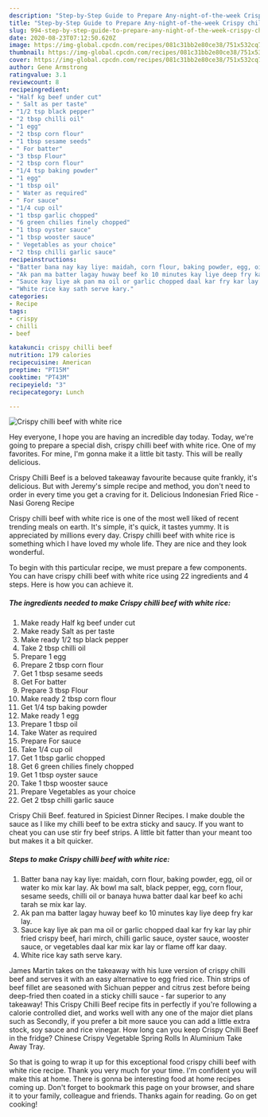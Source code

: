 ```yaml
---
description: "Step-by-Step Guide to Prepare Any-night-of-the-week Crispy chilli beef with white rice"
title: "Step-by-Step Guide to Prepare Any-night-of-the-week Crispy chilli beef with white rice"
slug: 994-step-by-step-guide-to-prepare-any-night-of-the-week-crispy-chilli-beef-with-white-rice
date: 2020-08-23T07:12:50.620Z
image: https://img-global.cpcdn.com/recipes/081c31bb2e80ce38/751x532cq70/crispy-chilli-beef-with-white-rice-recipe-main-photo.jpg
thumbnail: https://img-global.cpcdn.com/recipes/081c31bb2e80ce38/751x532cq70/crispy-chilli-beef-with-white-rice-recipe-main-photo.jpg
cover: https://img-global.cpcdn.com/recipes/081c31bb2e80ce38/751x532cq70/crispy-chilli-beef-with-white-rice-recipe-main-photo.jpg
author: Gene Armstrong
ratingvalue: 3.1
reviewcount: 8
recipeingredient:
- "Half kg beef under cut"
- " Salt as per taste"
- "1/2 tsp black pepper"
- "2 tbsp chilli oil"
- "1 egg"
- "2 tbsp corn flour"
- "1 tbsp sesame seeds"
- " For batter"
- "3 tbsp Flour"
- "2 tbsp corn flour"
- "1/4 tsp baking powder"
- "1 egg"
- "1 tbsp oil"
- " Water as required"
- " For sauce"
- "1/4 cup oil"
- "1 tbsp garlic chopped"
- "6 green chilies finely chopped"
- "1 tbsp oyster sauce"
- "1 tbsp wooster sauce"
- " Vegetables as your choice"
- "2 tbsp chilli garlic sauce"
recipeinstructions:
- "Batter bana nay kay liye: maidah, corn flour, baking powder, egg, oil or water ko mix kar lay. Ak bowl ma salt, black pepper, egg, corn flour, sesame seeds, chilli oil or banaya huwa batter daal kar beef ko achi tarah se mix kar lay."
- "Ak pan ma batter lagay huway beef ko 10 minutes kay liye deep fry kar lay."
- "Sauce kay liye ak pan ma oil or garlic chopped daal kar fry kar lay phir fried crispy beef, hari mirch, chilli garlic sauce, oyster sauce, wooster sauce, or vegetables daal kar mix kar lay or flame off kar daay."
- "White rice kay sath serve kary."
categories:
- Recipe
tags:
- crispy
- chilli
- beef

katakunci: crispy chilli beef 
nutrition: 179 calories
recipecuisine: American
preptime: "PT15M"
cooktime: "PT43M"
recipeyield: "3"
recipecategory: Lunch

---
```



![Crispy chilli beef with white rice](https://img-global.cpcdn.com/recipes/081c31bb2e80ce38/751x532cq70/crispy-chilli-beef-with-white-rice-recipe-main-photo.jpg)

Hey everyone, I hope you are having an incredible day today. Today, we're going to prepare a special dish, crispy chilli beef with white rice. One of my favorites. For mine, I'm gonna make it a little bit tasty. This will be really delicious.

Crispy Chilli Beef is a beloved takeaway favourite because quite frankly, it&#39;s delicious. But with Jeremy&#39;s simple recipe and method, you don&#39;t need to order in every time you get a craving for it. Delicious Indonesian Fried Rice - Nasi Goreng Recipe

Crispy chilli beef with white rice is one of the most well liked of recent trending meals on earth. It's simple, it's quick, it tastes yummy. It is appreciated by millions every day. Crispy chilli beef with white rice is something which I have loved my whole life. They are nice and they look wonderful.


To begin with this particular recipe, we must prepare a few components. You can have crispy chilli beef with white rice using 22 ingredients and 4 steps. Here is how you can achieve it.

<!--inarticleads1-->

##### The ingredients needed to make Crispy chilli beef with white rice:

1. Make ready Half kg beef under cut
1. Make ready  Salt as per taste
1. Make ready 1/2 tsp black pepper
1. Take 2 tbsp chilli oil
1. Prepare 1 egg
1. Prepare 2 tbsp corn flour
1. Get 1 tbsp sesame seeds
1. Get  For batter
1. Prepare 3 tbsp Flour
1. Make ready 2 tbsp corn flour
1. Get 1/4 tsp baking powder
1. Make ready 1 egg
1. Prepare 1 tbsp oil
1. Take  Water as required
1. Prepare  For sauce
1. Take 1/4 cup oil
1. Get 1 tbsp garlic chopped
1. Get 6 green chilies finely chopped
1. Get 1 tbsp oyster sauce
1. Take 1 tbsp wooster sauce
1. Prepare  Vegetables as your choice
1. Get 2 tbsp chilli garlic sauce


Crispy Chili Beef. featured in Spiciest Dinner Recipes. I make double the sauce as I like my chilli beef to be extra sticky and saucy. If you want to cheat you can use stir fry beef strips. A little bit fatter than your meant too but makes it a bit quicker. 

<!--inarticleads2-->

##### Steps to make Crispy chilli beef with white rice:

1. Batter bana nay kay liye: maidah, corn flour, baking powder, egg, oil or water ko mix kar lay. Ak bowl ma salt, black pepper, egg, corn flour, sesame seeds, chilli oil or banaya huwa batter daal kar beef ko achi tarah se mix kar lay.
1. Ak pan ma batter lagay huway beef ko 10 minutes kay liye deep fry kar lay.
1. Sauce kay liye ak pan ma oil or garlic chopped daal kar fry kar lay phir fried crispy beef, hari mirch, chilli garlic sauce, oyster sauce, wooster sauce, or vegetables daal kar mix kar lay or flame off kar daay.
1. White rice kay sath serve kary.


James Martin takes on the takeaway with his luxe version of crispy chilli beef and serves it with an easy alternative to egg fried rice. Thin strips of beef fillet are seasoned with Sichuan pepper and citrus zest before being deep-fried then coated in a sticky chilli sauce - far superior to any takeaway! This Crispy Chilli Beef recipe fits in perfectly if you&#39;re following a calorie controlled diet, and works well with any one of the major diet plans such as Secondly, if you prefer a bit more sauce you can add a little extra stock, soy sauce and rice vinegar. How long can you keep Crispy Chilli Beef in the fridge? Chinese Crispy Vegetable Spring Rolls In Aluminium Take Away Tray. 

So that is going to wrap it up for this exceptional food crispy chilli beef with white rice recipe. Thank you very much for your time. I'm confident you will make this at home. There is gonna be interesting food at home recipes coming up. Don't forget to bookmark this page on your browser, and share it to your family, colleague and friends. Thanks again for reading. Go on get cooking!
